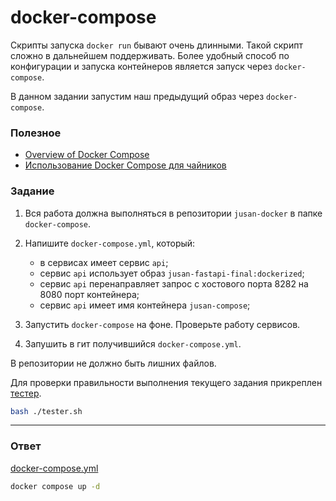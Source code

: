 # docker-compose

Скрипты запуска `docker run` бывают очень длинными. Такой скрипт сложно в дальнейшем
поддерживать. Более удобный способ по конфигурации и запуска контейнеров является
запуск через `docker-compose`.

В данном задании запустим наш предыдущий образ через `docker-compose`.

### Полезное

- [Overview of Docker Compose](https://docs.docker.com/compose/)
- [Использование Docker Compose для чайников](https://losst.ru/ispolzovanie-docker-dlya-chajnikov)

### Задание

1. Вся работа должна выполняться в репозитории `jusan-docker` в папке `docker-compose`.
2. Напишите `docker-compose.yml`, который:

   - в сервисах имеет сервис `api`;
   - сервис `api` использует образ `jusan-fastapi-final:dockerized`;
   - сервис `api` перенаправляет запрос с хостового порта 8282 на 8080 порт контейнера;
   - сервис `api` имеет имя контейнера `jusan-compose`;

3. Запустить `docker-compose` на фоне. Проверьте работу сервисов.
4. Запушить в гит получившийся `docker-compose.yml`.

В репозитории не должно быть лишних файлов.

Для проверки правильности выполнения текущего задания прикреплен [тестер][tester].

```bash
bash ./tester.sh
```

[tester]: https://stepik.org/media/attachments/lesson/691221/tester-docker-compose.sh

---

### Ответ

[docker-compose.yml](./docker-compose.yml)

```bash
docker compose up -d
```

